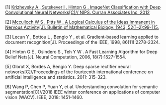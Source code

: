 [1] [Krizhevsky A , Sutskever I , Hinton G . ImageNet Classification with Deep Convolutional Neural Networks[C]// NIPS. Curran Associates Inc. 2012](http://papers.nips.cc/paper/4824-imagenet-classification-with-deep-convolutional-neural-networks.pdf)

[2] [Mcculloch W S , Pitts W . A Logical Calculus of the Ideas Immanent in Nervous Activity[J]. Bulletin of Mathematical Biology, 1943, 52(1–2):99-115.](https://link.springer.com/article/10.1007%2FBF02478259)

[3] Lecun Y , Bottou L , Bengio Y , et al. Gradient-based learning applied to document recognition[J]. Proceedings of the IEEE, 1998, 86(11):2278-2324.

[4] Hinton G E , Osindero S , Teh Y W . A Fast Learning Algorithm for Deep Belief Nets[J]. Neural Computation, 2006, 18(7):1527-1554.

[5] Glorot X, Bordes A, Bengio Y. Deep sparse rectifier neural networks[C]//Proceedings of the fourteenth international conference on artificial intelligence and statistics. 2011: 315-323.

[6] Wang P, Chen P, Yuan Y, et al. Understanding convolution for semantic segmentation[C]//2018 IEEE winter conference on applications of computer vision (WACV). IEEE, 2018: 1451-1460.

